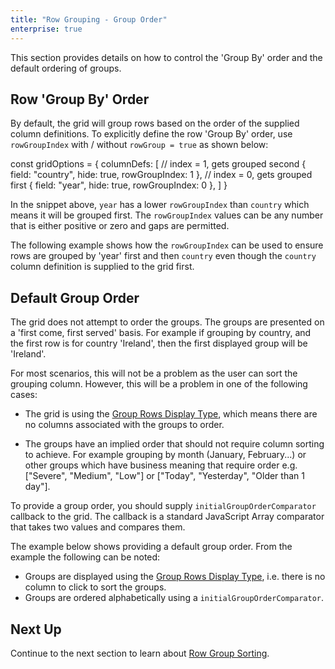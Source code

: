 ```yaml
---
title: "Row Grouping - Group Order"
enterprise: true
---
```


This section provides details on how to control the 'Group By' order and the default ordering of groups.

## Row 'Group By' Order

By default, the grid will group rows based on the order of the supplied column definitions. To explicitly define the
row 'Group By' order, use `rowGroupIndex` with / without `rowGroup = true` as shown below:

<snippet>
const gridOptions = {
    columnDefs: [
        // index = 1, gets grouped second
        { field: "country", hide: true, rowGroupIndex: 1 },
        // index = 0, gets grouped first
        { field: "year", hide: true, rowGroupIndex: 0 },
    ]
}
</snippet>

In the snippet above, `year` has a lower `rowGroupIndex` than `country` which means it will be grouped first. The
`rowGroupIndex` values can be any number that is either positive or zero and gaps are permitted. 

The following example shows how the `rowGroupIndex` can be used to ensure rows are grouped by 'year' first and then
`country` even though the `country` column definition is supplied to the grid first.

<grid-example title='Row Group Order' name='row-group-order' type='generated' options='{ "enterprise": true, "exampleHeight": 500, "modules": ["clientside", "rowgrouping"] }'></grid-example>

## Default Group Order

The grid does not attempt to order the groups. The groups are presented on a 'first come, first served' basis. For example
if grouping by country, and the first row is for country 'Ireland', then the first displayed group will be 'Ireland'.

For most scenarios, this will not be a problem as the user can sort the grouping column. However, this will be a problem
in one of the following cases:

- The grid is using the [Group Rows Display Type](/grouping-group-rows), which means there are no columns associated with
  the groups to order.

- The groups have an implied order that should not require column sorting to achieve. For example grouping by month 
  (January, February...) or other groups which have business meaning that require order e.g. ["Severe", "Medium", "Low"]
  or ["Today", "Yesterday", "Older than 1 day"].

To provide a group order, you should supply `initialGroupOrderComparator` callback to the grid. The callback is a standard
JavaScript Array comparator that takes two values and compares them.

The example below shows providing a default group order. From the example the following can be noted:

- Groups are displayed using the [Group Rows Display Type](/grouping-group-rows), i.e. there is no column to click to sort the groups.
- Groups are ordered alphabetically using a `initialGroupOrderComparator`.

<grid-example title='Default Group Order' name='default-group-order' type='generated' options='{ "enterprise": true, "exampleHeight": 515, "modules": ["clientside", "rowgrouping"] }'></grid-example>

## Next Up

Continue to the next section to learn about [Row Group Sorting](../grouping-sorting/).